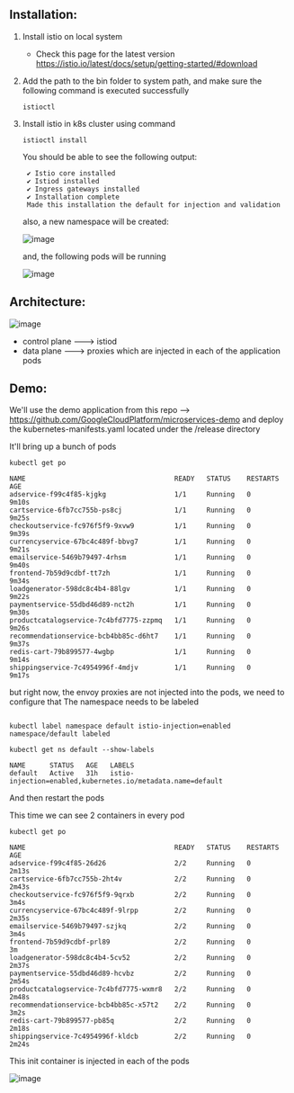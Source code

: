 ## Installation:
1. Install istio on local system 
    - Check this page for the latest version https://istio.io/latest/docs/setup/getting-started/#download

2. Add the path to the bin folder to system path, and make sure the following command is executed successfully
    
    ```
    istioctl
    ``` 

3. Install istio in k8s cluster using command
    
    ```
    istioctl install
    ```

    You should be able to see the following output:
   ```
    ✔ Istio core installed
    ✔ Istiod installed
    ✔ Ingress gateways installed
    ✔ Installation complete                                                                                                
    Made this installation the default for injection and validation
   ```

   also, a new namespace will be created:
   
   ![image](https://github.com/anushkadeshpande/docker-kubernetes/assets/53345232/365f493c-9fd0-4a62-9f79-b284b69281eb)

   and, the following pods will be running

   ![image](https://github.com/anushkadeshpande/docker-kubernetes/assets/53345232/65d80ca1-796f-4113-931b-41137429a06e)

## Architecture:
![image](https://github.com/anushkadeshpande/docker-kubernetes/assets/53345232/98edb7d3-fc60-4f3f-bfad-9de95495e79b)

   - control plane  ---> istiod
   - data plane     ---> proxies which are injected in each of the application pods


## Demo:
We'll use the demo application from this repo --> https://github.com/GoogleCloudPlatform/microservices-demo
and deploy the kubernetes-manifests.yaml located under the /release directory

It'll bring up a bunch of pods

```
kubectl get po

NAME                                     READY   STATUS    RESTARTS   AGE
adservice-f99c4f85-kjgkg                 1/1     Running   0          9m10s
cartservice-6fb7cc755b-ps8cj             1/1     Running   0          9m25s
checkoutservice-fc976f5f9-9xvw9          1/1     Running   0          9m39s
currencyservice-67bc4c489f-bbvg7         1/1     Running   0          9m21s
emailservice-5469b79497-4rhsm            1/1     Running   0          9m40s
frontend-7b59d9cdbf-tt7zh                1/1     Running   0          9m34s
loadgenerator-598dc8c4b4-88lgv           1/1     Running   0          9m22s
paymentservice-55dbd46d89-nct2h          1/1     Running   0          9m30s
productcatalogservice-7c4bfd7775-zzpmq   1/1     Running   0          9m26s
recommendationservice-bcb4bb85c-d6ht7    1/1     Running   0          9m37s
redis-cart-79b899577-4wgbp               1/1     Running   0          9m14s
shippingservice-7c4954996f-4mdjv         1/1     Running   0          9m17s
```

but right now, the envoy proxies are not injected into the pods, we need to configure that
The namespace needs to be labeled 

```

kubectl label namespace default istio-injection=enabled
namespace/default labeled
```
```
kubectl get ns default --show-labels

NAME      STATUS   AGE   LABELS
default   Active   31h   istio-injection=enabled,kubernetes.io/metadata.name=default
```

And then restart the pods

This time we can see 2 containers in every pod

```
kubectl get po

NAME                                     READY   STATUS    RESTARTS   AGE
adservice-f99c4f85-26d26                 2/2     Running   0          2m13s
cartservice-6fb7cc755b-2ht4v             2/2     Running   0          2m43s
checkoutservice-fc976f5f9-9qrxb          2/2     Running   0          3m4s
currencyservice-67bc4c489f-9lrpp         2/2     Running   0          2m35s
emailservice-5469b79497-szjkq            2/2     Running   0          3m4s
frontend-7b59d9cdbf-prl89                2/2     Running   0          3m
loadgenerator-598dc8c4b4-5cv52           2/2     Running   0          2m37s
paymentservice-55dbd46d89-hcvbz          2/2     Running   0          2m54s
productcatalogservice-7c4bfd7775-wxmr8   2/2     Running   0          2m48s
recommendationservice-bcb4bb85c-x57t2    2/2     Running   0          3m2s
redis-cart-79b899577-pb85q               2/2     Running   0          2m18s
shippingservice-7c4954996f-kldcb         2/2     Running   0          2m24s
```

This init container is injected in each of the pods

![image](https://github.com/anushkadeshpande/docker-kubernetes/assets/53345232/97299343-bad1-4491-bbcd-aedaacda65dc)

